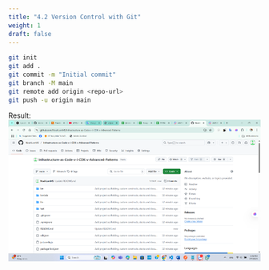 ```yaml
---
title: "4.2 Version Control with Git"
weight: 1
draft: false
---
```


```bash
git init
git add .
git commit -m "Initial commit"
git branch -M main
git remote add origin <repo-url>
git push -u origin main
```

Result:
![git](image.png)